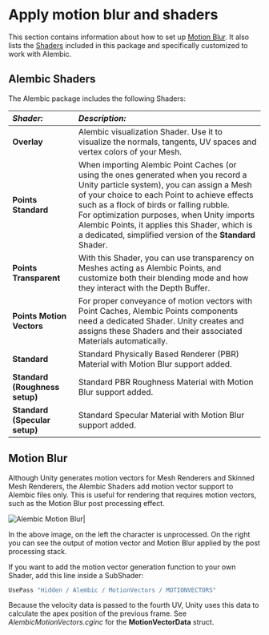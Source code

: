# Apply motion blur and shaders

This section contains information about how to set up [Motion Blur](#blur). It also lists the [Shaders](#shaders) included in this package and specifically customized to work with Alembic.


<a name="shaders"></a>

## Alembic Shaders

The Alembic package includes the following Shaders:

| *Shader:*              | *Description:* |
|:------------------------------|:----------|
|__Overlay__                    |Alembic visualization Shader. Use it to visualize the normals, tangents, UV spaces and vertex colors of your Mesh. |
|__Points Standard__            |When importing Alembic Point Caches (or using the ones generated when you record a Unity particle system), you can assign a Mesh of your choice to each Point to achieve effects such as a flock of birds or falling rubble. <br/>For optimization purposes, when Unity imports Alembic Points, it applies this Shader, which is a dedicated, simplified version of the **Standard** Shader.|
|__Points Transparent__         |With this Shader, you can use transparency on Meshes acting as Alembic Points, and customize both their blending mode and how they interact with the Depth Buffer.|
|__Points Motion Vectors__      |For proper conveyance of motion vectors with Point Caches, Alembic Points components need a dedicated Shader. Unity creates and assigns these Shaders and their associated Materials automatically.|
|__Standard__                   |Standard Physically Based Renderer (PBR) Material with Motion Blur support added. |
|__Standard (Roughness setup)__ |Standard PBR Roughness Material with Motion Blur support added. |
|__Standard (Specular setup)__   |Standard Specular Material with Motion Blur support added. |


<a name="blur"></a>

## Motion Blur

Although Unity generates motion vectors for Mesh Renderers and Skinned Mesh Renderers, the Alembic Shaders add motion vector support to Alembic files only. This is useful for rendering that requires motion vectors, such as the Motion Blur post processing effect.

![Alembic Motion Blur](images/abc_motionblur.png)|

In the above image, on the left the character is unprocessed. On the right you can see the output of motion vector and Motion Blur applied by the post processing stack.

If you want to add the motion vector generation function to your own Shader, add this line inside a SubShader:

```c++
UsePass "Hidden / Alembic / MotionVectors / MOTIONVECTORS"
```

Because the velocity data is passed to the fourth UV, Unity uses this data to calculate the apex position of the previous frame. See *AlembicMotionVectors.cginc* for the **MotionVectorData** struct.
